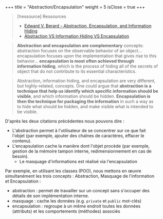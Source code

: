+++
title = "Abstraction/Encapsulation"
weight = 5
isClose = true
+++

> [!ressource] Ressources
> - [Edward V. Berard - Abstraction, Encapsulation, and Information Hiding](https://web.archive.org/web/20071214085409/http://www.itmweb.com/essay550.htm)
> - [Abstraction VS Information Hiding VS Encapsulation](https://stackoverflow.com/questions/24626/abstraction-vs-information-hiding-vs-encapsulation)

> **Abstraction and encapsulation are complementary** concepts: abstraction focuses on the observable behavior of an object... encapsulation focuses upon the implementation that gives rise to this behavior... **encapsulation is most often achieved through information hiding**, which is the process of hiding all of the secrets of object that do not contribute to its essential characteristics.

> Abstraction, information hiding, and encapsulation are very different, but highly-related, concepts. One could argue that **abstraction is a technique that help us identify which specific information should be visible**, and which information should be hidden. **Encapsulation is then the technique for packaging the information** in such a way as to hide what should be hidden, and make visible what is intended to be visible.

D'après les deux citations précédentes nous pouvons dire :
- L'abstraction permet à l'utilisateur de se concentrer sur ce que fait l'objet (par exemple, ajouter des chaînes de caractères, effacer le contenu).
- L'encapsulation cache la manière dont l'objet procède (par exemple, gestion de la mémoire tampon interne, redimensionnement en cas de besoin).
  - Le masquage d'informations est réalisé via l'encapsulation

Par exemple, en utilisant les classes (POO), nous mettons en œuvre simultanément les trois concepts : Abstraction, Masquage de l'information et Encapsulation :
- abstraction : permet de travailler sur un concept sans s'occuper des détails de son implémentation interne.
- masquage : cache les données (e.g. `private` et `public` mot-clés)
- encapsulation : regroupe à un même endroit toutes les données (attributs) et les comportements (méthodes) associés

<!-- 
## Informations complémentaires
Un [Anemic Domain Model](https://en.wikipedia.org/wiki/Anemic_domain_model) est décrit comme un anti-pattern de programmation où les objets du domaine contiennent peu ou pas de logique métier, comme des validations, des calculs, des règles. En d'autres termes, ce sont des classes qui ne contiennent que des getters et setters.

En utilisant un modèle de domaine anémique nous avant une

> Violation of the encapsulation and information hiding principles.

- Les objets de domaine ne contiennent pas leur propre logique métier, ce qui signifie que leur comportement n'est pas cohérent avec leur état. Cela entraîne une séparation artificielle entre les données (domaines) et les règles métier (souvent déplacées dans des classes "services")
    > Needs a separate business layer to contain the logic otherwise located in a domain model. It also means that domain model's objects cannot guarantee their correctness at any moment, because their validation and mutation logic is placed somewhere outside (most likely in multiple places).
-->